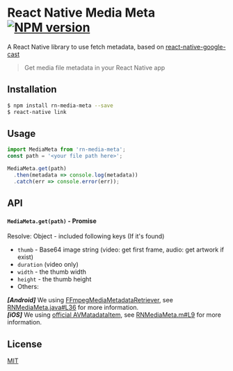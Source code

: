 # React Native Media Meta [![NPM version](http://img.shields.io/npm/v/react-native-media-meta.svg?style=flat)](https://www.npmjs.com/package/react-native-media-meta)

A React Native library to use fetch metadata, based on [react-native-google-cast](https://github.com/mybigday/react-native-media-meta)

> Get media file metadata in your React Native app

## Installation

```bash
$ npm install rn-media-meta --save
$ react-native link
```

## Usage

```js
import MediaMeta from 'rn-media-meta';
const path = '<your file path here>';

MediaMeta.get(path)
  .then(metadata => console.log(metadata))
  .catch(err => console.error(err));
```

## API

#### `MediaMeta.get(path)` - Promise

Resolve: Object - included following keys (If it's found)
* `thumb` - Base64 image string (video: get first frame, audio: get artwork if exist)
* `duration` (video only)
* `width` - the thumb width
* `height` - the thumb height
* Others:

__*[Android]*__ We using [FFmpegMediaMetadataRetriever](https://github.com/wseemann/FFmpegMediaMetadataRetriever), see [RNMediaMeta.java#L36](android/src/main/java/com/mybigday/rn/RNMediaMeta.java#L36) for more information.  
__*[iOS]*__ We using [official AVMatadataItem](https://developer.apple.com/library/mac/documentation/AVFoundation/Reference/AVFoundationMetadataKeyReference/#//apple_ref/doc/constant_group/Common_Metadata_Keys), see [RNMediaMeta.m#L9](ios/RNMediaMeta/RNMediaMeta.m#L9) for more information.

## License

[MIT](LICENSE.md)
